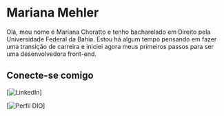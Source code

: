 # Mariana Mehler

 Olá, meu nome é Mariana Choratto e tenho bacharelado em Direito pela Universidade Federal da Bahia. Estou há algum tempo pensando em fazer uma transição de carreira e iniciei agora meus primeiros passos para ser uma desenvolvedora front-end. 

## Conecte-se comigo

 [![LinkedIn](https://www.linkedin.com/in/mariana-choratto-35b4821a4/)]

 [![Perfil DIO](https://dio.me/users/marianachoratto)]

